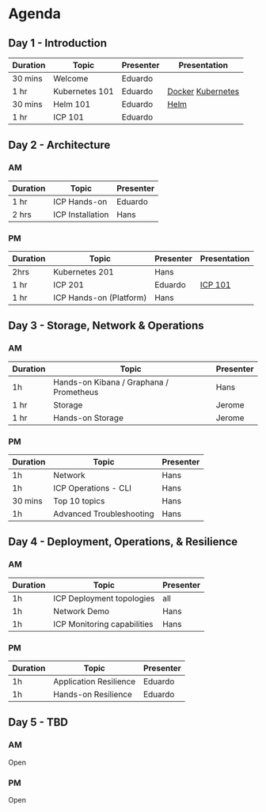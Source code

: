 # Agenda

## Day 1 - Introduction

| Duration | Topic | Presenter | Presentation |
|---|---|---|---|
| 30 mins | Welcome | Eduardo |
| 1 hr | Kubernetes 101 | Eduardo | [Docker](https://github.ibm.com/CASE/icp-operations/blob/master/Training/Containers%20and%20Docker_MI.pptx?raw=true) [Kubernetes](https://github.ibm.com/CASE/icp-operations/blob/master/Training/Kubernetes%20basics_AWG.pptx?raw=true)
| 30 mins | Helm 101 | Eduardo | [Helm](https://github.ibm.com/CASE/icp-operations/blob/master/Training/Helm%20basics_AWG.pptx?raw=true) |
| 1 hr | ICP 101 | Eduardo |  |




## Day 2 - Architecture

### AM

| Duration | Topic | Presenter |
|---|---|---|
| 1 hr | ICP Hands-on | Eduardo |
| 2 hrs | ICP Installation | Hans |

### PM
| Duration | Topic | Presenter | Presentation |
|---|---|---|---|
| 2hrs | Kubernetes 201 | Hans |
| 1 hr | ICP 201 | Eduardo | [ICP 101](https://github.ibm.com/CASE/icp-operations/blob/master/Training/ICP%20Architecture%20-%20JMA%20-%20JOW.pptx?raw=true) |
| 1 hr | ICP Hands-on (Platform) | Hans |

## Day 3 - Storage, Network & Operations

### AM

| Duration | Topic | Presenter | 
|---|---|---|
| 1h | Hands-on Kibana / Graphana	 / Prometheus | Hans
| 1 hr | Storage | Jerome |
| 1 hr | Hands-on Storage | Jerome |

### PM

| Duration | Topic | Presenter | 
|---|---|---|
| 1h | Network | Hans |
| 1h | ICP Operations - CLI | Hans | 
| 30 mins | Top 10 topics | Hans
| 1h | Advanced Troubleshooting | Hans |

## Day 4 - Deployment, Operations, & Resilience

### AM

| Duration | Topic | Presenter | 
|---|---|---|
| 1h | ICP Deployment topologies | all |
| 1h | Network Demo | Hans |
| 1h | ICP Monitoring capabilities | Hans |

### PM

| Duration | Topic | Presenter | 
|---|---|---|
| 1h | Application Resilience | Eduardo |
| 1h | Hands-on Resilience | Eduardo |

## Day 5 - TBD

### AM

Open

### PM

Open



